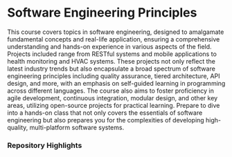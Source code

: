 # Software Engineering Principles
This course covers topics in software engineering, designed to amalgamate fundamental concepts and real-life application, ensuring a comprehensive understanding and hands-on experience in various aspects of the field. Projects included range from RESTful systems and mobile applications to health monitoring and HVAC systems. These projects not only reflect the latest industry trends but also encapsulate a broad spectrum of software engineering principles including quality assurance, tiered architecture, API design, and more, with an emphasis on self-guided learning in programming across different languages. The course also aims to foster proficiency in agile development, continuous integration, modular design, and other key areas, utilizing open-source projects for practical learning. Prepare to dive into a hands-on class that not only covers the essentials of software engineering but also prepares you for the complexities of developing high-quality, multi-platform software systems.

### Repository Highlights
